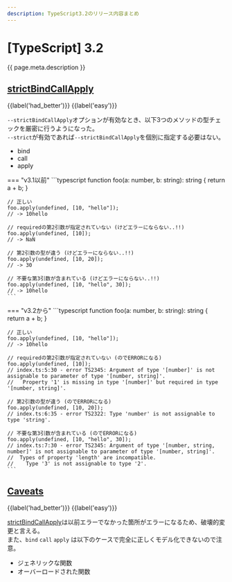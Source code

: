 ```yaml
---
description: TypeScript3.2のリリース内容まとめ
---
```


# [TypeScript] 3.2

{{ page.meta.description }}

## [strictBindCallApply]

[strictBindCallApply]: https://www.typescriptlang.org/docs/handbook/release-notes/typescript-3-2.html#strictbindcallapply

{{label('had_better')}} {{label('easy')}}

`--strictBindCallApply`オプションが有効なとき、以下3つのメソッドの型チェックを厳密に行うようになった。  
`--strict`が有効であれば`--strictBindCallApply`を個別に指定する必要はない。

* bind
* call
* apply

=== "v3.1以前"
    ```typescript
    function foo(a: number, b: string): string {
      return a + b;
    }

    // 正しい
    foo.apply(undefined, [10, "hello"]);
    // -> 10hello

    // requiredの第2引数が指定されていない (けどエラーにならない..!!)
    foo.apply(undefined, [10]);
    // -> NaN

    // 第2引数の型が違う (けどエラーにならない..!!)
    foo.apply(undefined, [10, 20]);
    // -> 30

    // 不要な第3引数が含まれている (けどエラーにならない..!!)
    foo.apply(undefined, [10, "hello", 30]);
    // -> 10hello
    ```

=== "v3.2から"
    ```typescript
    function foo(a: number, b: string): string {
      return a + b;
    }

    // 正しい
    foo.apply(undefined, [10, "hello"]);
    // -> 10hello

    // requiredの第2引数が指定されていない (のでERRORになる)
    foo.apply(undefined, [10]);
    // index.ts:5:30 - error TS2345: Argument of type '[number]' is not assignable to parameter of type '[number, string]'.
    //   Property '1' is missing in type '[number]' but required in type '[number, string]'.

    // 第2引数の型が違う (のでERRORになる)
    foo.apply(undefined, [10, 20]);
    // index.ts:6:35 - error TS2322: Type 'number' is not assignable to type 'string'.

    // 不要な第3引数が含まれている (のでERRORになる)
    foo.apply(undefined, [10, "hello", 30]);
    // index.ts:7:30 - error TS2345: Argument of type '[number, string, number]' is not assignable to parameter of type '[number, string]'.
    //  Types of property 'length' are incompatible.
    //    Type '3' is not assignable to type '2'.
    ```


## [Caveats]

[Caveats]: https://www.typescriptlang.org/docs/handbook/release-notes/typescript-3-2.html#caveats

{{label('had_better')}} {{label('easy')}}

[strictBindCallApply]は以前エラーでなかった箇所がエラーになるため、破壊的変更と言える。  
また、`bind` `call` `apply` は以下のケースで完全に正しくモデル化できないので注意。

* ジェネリックな関数
* オーバーロードされた関数
